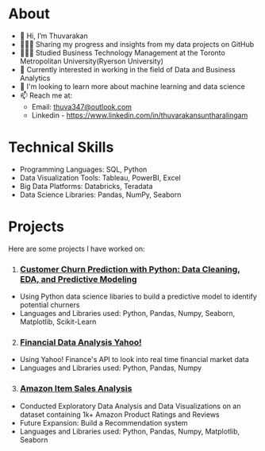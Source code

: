 # About
- 👋 Hi, I’m Thuvarakan
- 👩🏻‍💻 Sharing my progress and insights from my data projects on GitHub
- 👩🏻‍🎓 Studied Business Technology Management at the Toronto Metropolitan University(Ryerson University)
- 👀 Currently interested in working in the field of Data and Business Analytics
- 🌱 I'm looking to learn more about machine learning and data science
- 📫 Reach me at: 
  - Email: thuva347@outlook.com 
  - Linkedin - https://www.linkedin.com/in/thuvarakansuntharalingam

# Technical Skills 
- Programming Languages: SQL, Python 
- Data Visualization Tools: Tableau, PowerBI, Excel 
- Big Data Platforms: Databricks, Teradata
- Data Science Libraries: Pandas, NumPy, Seaborn

# Projects
Here are some projects I have worked on: 
1. ### [Customer Churn Prediction with Python: Data Cleaning, EDA, and Predictive Modeling](https://pages.github.com/)
  - Using Python data science libaries to build a predictive model to identify potential churners
  - Languages and Libraries used: Python, Pandas, Numpy, Seaborn, Matplotlib, Scikit-Learn

2. ### [Financial Data Analysis Yahoo!](https://pages.github.com/)
  - Using Yahoo! Finance's API to look into real time financial market data 
  - Languages and Libraries used: Python, Pandas, Numpy

3. ### [Amazon Item Sales Analysis](https://github.com/thuvarakan2001/Amazon-Sales-Analysis/blob/main/Amazon%20EDA%20Sales%20Analysis.ipynb)
  - Conducted Exploratory Data Analysis and Data Visualizations on an dataset containing 1k+ Amazon Product Ratings and Reviews 
  - Future Expansion: Build a Recommendation system
  - Languages and Libraries used: Python, Pandas, Numpy, Matplotlib, Seaborn









<!--
**thuvarakan2001/thuvarakan2001** is a ✨ _special_ ✨ repository because its `README.md` (this file) appears on your GitHub profile.

Here are some ideas to get you started:

- 🔭 I’m currently working on ...
- 🌱 I’m currently learning ...
- 👯 I’m looking to collaborate on ...
- 🤔 I’m looking for help with ...
- 💬 Ask me about ...
- 📫 How to reach me: ...
- 😄 Pronouns: ...
- ⚡ Fun fact: ...
-->
